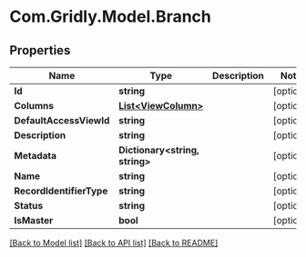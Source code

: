 
# Com.Gridly.Model.Branch

## Properties

Name | Type | Description | Notes
------------ | ------------- | ------------- | -------------
**Id** | **string** |  | [optional] 
**Columns** | [**List&lt;ViewColumn&gt;**](ViewColumn.md) |  | [optional] 
**DefaultAccessViewId** | **string** |  | [optional] 
**Description** | **string** |  | [optional] 
**Metadata** | **Dictionary&lt;string, string&gt;** |  | [optional] 
**Name** | **string** |  | [optional] 
**RecordIdentifierType** | **string** |  | [optional] 
**Status** | **string** |  | [optional] 
**IsMaster** | **bool** |  | [optional] 

[[Back to Model list]](../README.md#documentation-for-models)
[[Back to API list]](../README.md#documentation-for-api-endpoints)
[[Back to README]](../README.md)

